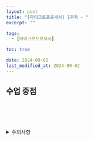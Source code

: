 ```yaml
---
layout: post
title: "[마이크로프로세서] 1주차 - "
excerpt: ""

tags:
  - [마이크로프로세서]

toc: true

date: 2024-09-02
last_modified_at: 2024-09-02
---
```

## 수업 중점


<br>
<br>
<br>
<br>
<details>
<summary>주의사항</summary>
<div markdown="1">  

이 포스팅은 강원대학교 김용석 교수님의 마이크로프로세서 수업을 들으며 내용을 정리 한 것입니다.  
수업 내용에 대한 저작권은 교수님께 있으니,  
다른 곳으로의 무분별한 내용 복사를 자제해 주세요.  

</div>
</details>